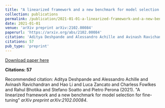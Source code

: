 ```yaml
---
title: "A linearized framework and a new benchmark for model selection for fine-tuning"
collection: publications
permalink: /publication/2021-01-01-a-linearized-framework-and-a-new-benchmark-for-mod
date: 2021-01-01
venue: 'arXiv preprint arXiv:2102.00084'
paperurl: 'https://arxiv.org/abs/2102.00084'
citation: 'Aditya Deshpande and Alessandro Achille and Avinash Ravichandran and Hao Li and Luca Zancato and Charless Fowlkes and Rahul Bhotika and Stefano Soatto and Pietro Perona (2021). &quot;A linearized framework and a new benchmark for model selection for fine-tuning&quot; <i>arXiv preprint arXiv:2102.00084</i>.'
citations: 57
pub_type: 'preprint'
---
```


<a href='https://arxiv.org/abs/2102.00084'>Download paper here</a>

**Citations: 57**

Recommended citation: Aditya Deshpande and Alessandro Achille and Avinash Ravichandran and Hao Li and Luca Zancato and Charless Fowlkes and Rahul Bhotika and Stefano Soatto and Pietro Perona (2021). "A linearized framework and a new benchmark for model selection for fine-tuning" <i>arXiv preprint arXiv:2102.00084</i>.
